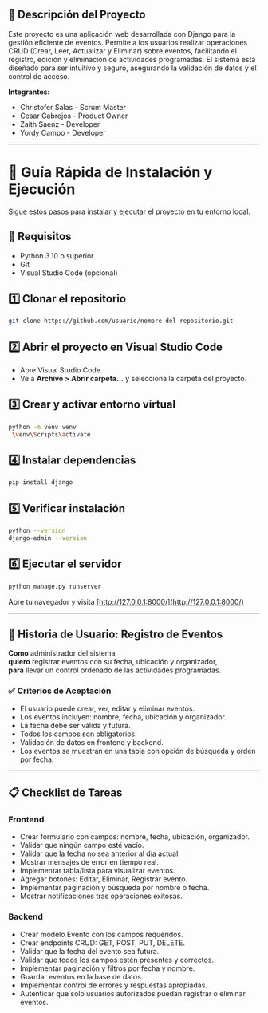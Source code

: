 ## 📄 Descripción del Proyecto

Este proyecto es una aplicación web desarrollada con Django para la gestión eficiente de eventos. Permite a los usuarios realizar operaciones CRUD (Crear, Leer, Actualizar y Eliminar) sobre eventos, facilitando el registro, edición y eliminación de actividades programadas. El sistema está diseñado para ser intuitivo y seguro, asegurando la validación de datos y el control de acceso.

**Integrantes:**
- Christofer Salas - Scrum Master
- Cesar Cabrejos - Product Owner  
- Zaith Saenz - Developer  
- Yordy Campo - Developer

---

# 📘 Guía Rápida de Instalación y Ejecución

Sigue estos pasos para instalar y ejecutar el proyecto en tu entorno local.

## 🚀 Requisitos

- Python 3.10 o superior
- Git
- Visual Studio Code (opcional)

## 1️⃣ Clonar el repositorio

```bash
git clone https://github.com/usuario/nombre-del-repositorio.git
```

## 2️⃣ Abrir el proyecto en Visual Studio Code

- Abre Visual Studio Code.
- Ve a **Archivo > Abrir carpeta...** y selecciona la carpeta del proyecto.

## 3️⃣ Crear y activar entorno virtual

```bash
python -m venv venv
.\venv\Scripts\activate
```

## 4️⃣ Instalar dependencias

```bash
pip install django
```

## 5️⃣ Verificar instalación

```bash
python --version
django-admin --version
```

## 6️⃣ Ejecutar el servidor

```bash
python manage.py runserver
```

Abre tu navegador y visita [http://127.0.0.1:8000/](http://127.0.0.1:8000/)

---

## 🧾 Historia de Usuario: Registro de Eventos

**Como** administrador del sistema,  
**quiero** registrar eventos con su fecha, ubicación y organizador,  
**para** llevar un control ordenado de las actividades programadas.

### ✅ Criterios de Aceptación

- El usuario puede crear, ver, editar y eliminar eventos.
- Los eventos incluyen: nombre, fecha, ubicación y organizador.
- La fecha debe ser válida y futura.
- Todos los campos son obligatorios.
- Validación de datos en frontend y backend.
- Los eventos se muestran en una tabla con opción de búsqueda y orden por fecha.

---

## 📋 Checklist de Tareas

### Frontend
- Crear formulario con campos: nombre, fecha, ubicación, organizador.
- Validar que ningún campo esté vacío.
- Validar que la fecha no sea anterior al día actual.
- Mostrar mensajes de error en tiempo real.
- Implementar tabla/lista para visualizar eventos.
- Agregar botones: Editar, Eliminar, Registrar evento.
- Implementar paginación y búsqueda por nombre o fecha.
- Mostrar notificaciones tras operaciones exitosas.

### Backend
- Crear modelo Evento con los campos requeridos.
- Crear endpoints CRUD: GET, POST, PUT, DELETE.
- Validar que la fecha del evento sea futura.
- Validar que todos los campos estén presentes y correctos.
- Implementar paginación y filtros por fecha y nombre.
- Guardar eventos en la base de datos.
- Implementar control de errores y respuestas apropiadas.
- Autenticar que solo usuarios autorizados puedan registrar o eliminar eventos.